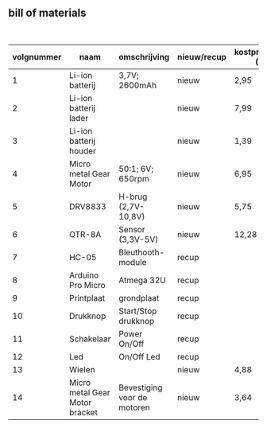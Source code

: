 ## bill of materials
<br />

|volgnummer|naam|omschrijving|nieuw/recup|kostprijs/stuk (€)|aantal|subtotaal|
|----------|----|------------|-----------|--------------|------|---------|
|         1|Li-ion batterij|3,7V; 2600mAh|nieuw|2,95|2|5,90|
|         2|Li-ion batterij lader||nieuw|7,99|1|7,99|         
|         3|Li-ion batterij houder||nieuw|1,39|1|1,39|
|         4|Micro metal Gear Motor|50:1; 6V; 650rpm|nieuw|6,95|2|13,90|
|         5|DRV8833|H-brug (2,7V-10,8V)|nieuw|5,75|1|5,75|
|         6|QTR-8A|Sensor (3,3V-5V)|nieuw|12,28|1|12,28|
|         7|HC-05|Bleuthooth-module|recup|              |      |         |
|         8|Arduino Pro Micro|Atmega 32U|recup|              |      |         |
|         9|Printplaat|grondplaat|recup|              |      |         |
|        10|Drukknop|Start/Stop drukknop|recup|              |      |         |
|        11|Schakelaar|Power On/Off|recup|              |      |         |
|        12|Led|On/Off Led|recup|              |      |         |
|        13|Wielen||nieuw|4,88|1|4,88|
|        14|Micro metal Gear Motor bracket|Bevestiging voor de motoren|nieuw|3,64|1|3,64|
